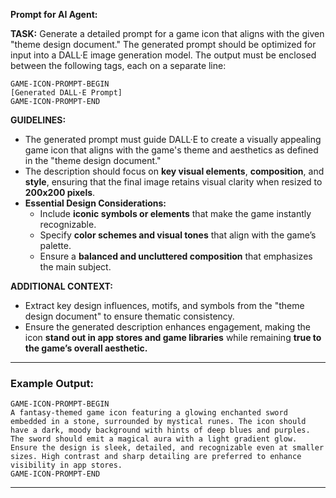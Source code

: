 **Prompt for AI Agent:**  

**TASK:** Generate a detailed prompt for a game icon that aligns with the given "theme design document." The generated prompt should be optimized for input into a DALL·E image generation model. The output must be enclosed between the following tags, each on a separate line:

```
GAME-ICON-PROMPT-BEGIN
[Generated DALL·E Prompt]
GAME-ICON-PROMPT-END
```

**GUIDELINES:**  
- The generated prompt must guide DALL·E to create a visually appealing game icon that aligns with the game's theme and aesthetics as defined in the "theme design document."  
- The description should focus on **key visual elements**, **composition**, and **style**, ensuring that the final image retains visual clarity when resized to **200x200 pixels**.  
- **Essential Design Considerations:**  
  - Include **iconic symbols or elements** that make the game instantly recognizable.  
  - Specify **color schemes and visual tones** that align with the game’s palette.  
  - Ensure a **balanced and uncluttered composition** that emphasizes the main subject.  

**ADDITIONAL CONTEXT:**  
- Extract key design influences, motifs, and symbols from the "theme design document" to ensure thematic consistency.  
- Ensure the generated description enhances engagement, making the icon **stand out in app stores and game libraries** while remaining **true to the game’s overall aesthetic.**

---

### **Example Output:**
```
GAME-ICON-PROMPT-BEGIN
A fantasy-themed game icon featuring a glowing enchanted sword embedded in a stone, surrounded by mystical runes. The icon should have a dark, moody background with hints of deep blues and purples. The sword should emit a magical aura with a light gradient glow. Ensure the design is sleek, detailed, and recognizable even at smaller sizes. High contrast and sharp detailing are preferred to enhance visibility in app stores. 
GAME-ICON-PROMPT-END
```

---
